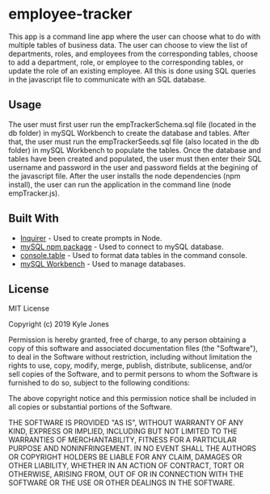 # employee-tracker

This app is a command line app where the user can choose what to do with multiple tables of business data. The user can choose to view the list of departments, roles, and employees from the corresponding tables, choose to add a department, role, or employee to the corresponding tables, or update the role of an existing employee. All this is done using SQL queries in the javascript file to communicate with an SQL database.

## Usage

The user must first user run the empTrackerSchema.sql file (located in the db folder) in mySQL Workbench to create the database and tables. After that, the user must run the empTrackerSeeds.sql file (also located in the db folder) in mySQL Workbench to populate the tables. Once the database and tables have been created and populated, the user must then enter their SQL username and password in the user and password fields at the begining of the javascript file. After the user installs the node dependencies (npm install), the user can run the application in the command line (node empTracker.js).


## Built With

* [Inquirer](https://www.npmjs.com/package/inquirer) - Used to create prompts in Node.
* [mySQL npm package](https://www.npmjs.com/package/mysql) - Used to connect to mySQL database.
* [console.table](https://www.npmjs.com/package/console.table) - Used to format data tables in the command console.
* [mySQL Workbench](https://www.mysql.com/products/workbench/) - Used to manage databases.

## License

MIT License

Copyright (c) 2019 Kyle Jones

Permission is hereby granted, free of charge, to any person obtaining a copy
of this software and associated documentation files (the "Software"), to deal
in the Software without restriction, including without limitation the rights
to use, copy, modify, merge, publish, distribute, sublicense, and/or sell
copies of the Software, and to permit persons to whom the Software is
furnished to do so, subject to the following conditions:

The above copyright notice and this permission notice shall be included in all
copies or substantial portions of the Software.

THE SOFTWARE IS PROVIDED "AS IS", WITHOUT WARRANTY OF ANY KIND, EXPRESS OR
IMPLIED, INCLUDING BUT NOT LIMITED TO THE WARRANTIES OF MERCHANTABILITY,
FITNESS FOR A PARTICULAR PURPOSE AND NONINFRINGEMENT. IN NO EVENT SHALL THE
AUTHORS OR COPYRIGHT HOLDERS BE LIABLE FOR ANY CLAIM, DAMAGES OR OTHER
LIABILITY, WHETHER IN AN ACTION OF CONTRACT, TORT OR OTHERWISE, ARISING FROM,
OUT OF OR IN CONNECTION WITH THE SOFTWARE OR THE USE OR OTHER DEALINGS IN THE
SOFTWARE.
